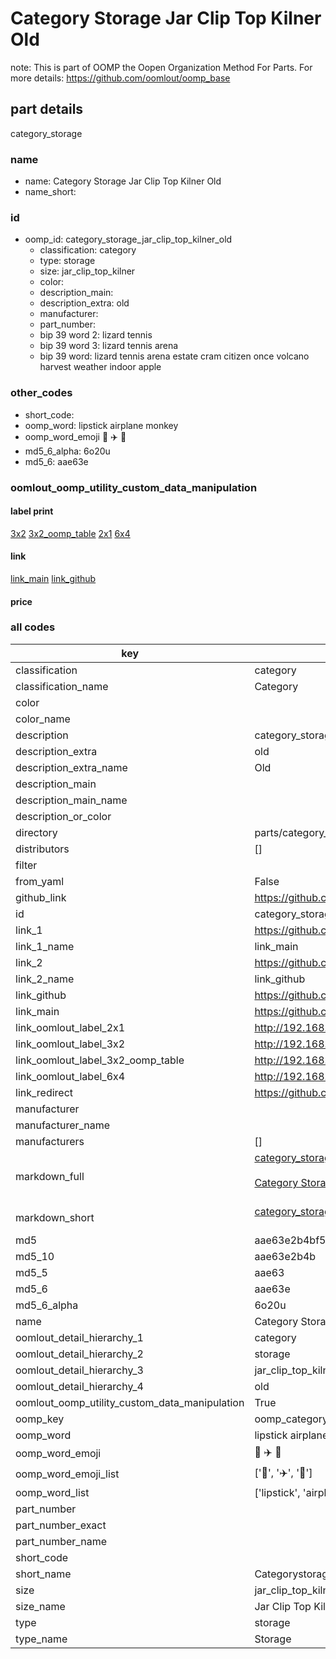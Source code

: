# Category Storage Jar Clip Top Kilner Old  

note: This is part of OOMP the Oopen Organization Method For Parts. For more details: https://github.com/oomlout/oomp_base

##  part details
  



category_storage



### name
* name: Category Storage Jar Clip Top Kilner Old
* name_short: 
### id
* oomp_id: category_storage_jar_clip_top_kilner_old
  * classification: category
  * type: storage
  * size: jar_clip_top_kilner
  * color: 
  * description_main: 
  * description_extra: old
  * manufacturer: 
  * part_number: 
  * bip 39 word 2: lizard tennis
  * bip 39 word 3: lizard tennis arena
  * bip 39 word: lizard tennis arena estate cram citizen once volcano harvest weather indoor apple

### other_codes
* short_code: 
* oomp_word: lipstick airplane monkey
* oomp_word_emoji :lipstick: :airplane: :monkey:
* md5_6_alpha: 6o20u
* md5_6: aae63e






### oomlout_oomp_utility_custom_data_manipulation
#### label print
[3x2](http://192.168.1.245:1112/?label=oomp%206o20u)
[3x2_oomp_table](http://192.168.1.108:1112/?label=oomp%206o20u)
[2x1](http://192.168.1.242:1112/?label=oomp%206o20u)
[6x4](http://192.168.1.55:1112/?label=oomp%206o20u)    

#### link

[link_main](https://github.com/oomlout/oomlout_oomp_version_1_messy/tree/main/parts/category_storage_jar_clip_top_kilner_old) [link_github](https://github.com/oomlout/oomlout_oomp_version_1_messy/tree/main/parts/category_storage_jar_clip_top_kilner_old)                             

#### price







### all codes 
| key | value |  
| --- | --- |  
| classification | category |  
| classification_name | Category |  
| color |  |  
| color_name |  |  
| description | category_storage |  
| description_extra | old |  
| description_extra_name | Old |  
| description_main |  |  
| description_main_name |  |  
| description_or_color |   |  
| directory | parts/category_storage_jar_clip_top_kilner_old |  
| distributors | [] |  
| filter |  |  
| from_yaml | False |  
| github_link | https://github.com/oomlout/oomlout_oomp_part_src/tree/main/parts/category_storage_jar_clip_top_kilner_old |  
| id | category_storage_jar_clip_top_kilner_old |  
| link_1 | https://github.com/oomlout/oomlout_oomp_version_1_messy/tree/main/parts/category_storage_jar_clip_top_kilner_old |  
| link_1_name | link_main |  
| link_2 | https://github.com/oomlout/oomlout_oomp_version_1_messy/tree/main/parts/category_storage_jar_clip_top_kilner_old |  
| link_2_name | link_github |  
| link_github | https://github.com/oomlout/oomlout_oomp_version_1_messy/tree/main/parts/category_storage_jar_clip_top_kilner_old |  
| link_main | https://github.com/oomlout/oomlout_oomp_version_1_messy/tree/main/parts/category_storage_jar_clip_top_kilner_old |  
| link_oomlout_label_2x1 | http://192.168.1.242:1112/?label=oomp%206o20u |  
| link_oomlout_label_3x2 | http://192.168.1.245:1112/?label=oomp%206o20u |  
| link_oomlout_label_3x2_oomp_table | http://192.168.1.108:1112/?label=oomp%206o20u |  
| link_oomlout_label_6x4 | http://192.168.1.55:1112/?label=oomp%206o20u |  
| link_redirect | https://github.com/oomlout/oomlout_oomp_version_1_messy/tree/main/parts/category_storage_jar_clip_top_kilner_old |  
| manufacturer |  |  
| manufacturer_name |  |  
| manufacturers | [] |  
| markdown_full | [category_storage_jar_clip_top_kilner_old](none)<br>[](none)<br>[Category Storage Jar Clip Top Kilner Old](none)<br><br> |  
| markdown_short | [category_storage_jar_clip_top_kilner_old](none)<br><br> |  
| md5 | aae63e2b4bf5b350a51914d616f7cc16 |  
| md5_10 | aae63e2b4b |  
| md5_5 | aae63 |  
| md5_6 | aae63e |  
| md5_6_alpha | 6o20u |  
| name | Category Storage Jar Clip Top Kilner Old |  
| oomlout_detail_hierarchy_1 | category |  
| oomlout_detail_hierarchy_2 | storage |  
| oomlout_detail_hierarchy_3 | jar_clip_top_kilner |  
| oomlout_detail_hierarchy_4 | old |  
| oomlout_oomp_utility_custom_data_manipulation | True |  
| oomp_key | oomp_category_storage_jar_clip_top_kilner_old |  
| oomp_word | lipstick airplane monkey |  
| oomp_word_emoji | :lipstick: :airplane: :monkey: |  
| oomp_word_emoji_list | [':lipstick:', ':airplane:', ':monkey:'] |  
| oomp_word_list | ['lipstick', 'airplane', 'monkey'] |  
| part_number |  |  
| part_number_exact |  |  
| part_number_name |  |  
| short_code |  |  
| short_name | Categorystorage |  
| size | jar_clip_top_kilner |  
| size_name | Jar Clip Top Kilner |  
| type | storage |  
| type_name | Storage |  
